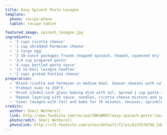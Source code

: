 ```yaml
---
title: Easy Spinach Pesto Lasagne
template:
  phone: recipe-phone
  tablet: recipe-tablet

featured_image: spinach_lasagne.jpg
ingredients:
  - '3 cups ricotta cheese'
  - '1 cup shredded Parmesan cheese'
  - '1 large egg'
  - '2 10-ounce packages frozen chopped spinach, thawed, squeezed dry'
  - '3/4 cup prepared pesto'
  - '4 cups bottled pasta sauce'
  - '12 no-boil lasagna noodles'
  - '2 cups grated Fontina cheese'
preparation:
  - 'Blend ricotta and Parmesan in medium bowl. Season cheeses with salt and pepper; stir in egg. Blend spinach and pesto in another medium bowl.'
  - 'Preheat oven to 350°F.'
  - 'Brush 13x9x2-inch glass baking dish with oil. Spread 1 cup pasta sauce in prepared dish. Arrange 3 noodles side by side atop sauce. Spread 1 1/4 cups ricotta cheese mixture over in thin layer. Drop 1/3 of spinach mixture over by spoonfuls.'
  - 'Repeat layering with sauce, noodles, ricotta cheese mixture and spinach mixture 2 more times. Top with remaining 3 noodles and 1 cup sauce.'
  - 'Cover lasagna with foil and bake for 35 minutes. Uncover; sprinkle with Fontina cheese and continue to bake lasagna until heated through, sauce bubbles and cheese on top is melted, about 15 minutes longer. Let stand 10 minutes before serving.'
credits:
  author: Sheri Wetherell
  link: http://www.foodista.com/recipe/SBKXWMGT/easy-spinach-pesto-lasagne
  photocredit: Sheri Wetherell
  photolink: http://cf2.foodista.com/sites/default/files/6153576740_2d6f0d5509_z.jpg
---
```

